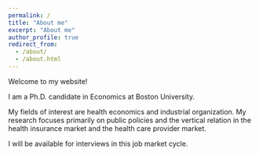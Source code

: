 ```yaml
---
permalink: /
title: "About me"
excerpt: "About me"
author_profile: true
redirect_from: 
  - /about/
  - /about.html
---
```


Welcome to my website! 

I am a Ph.D. candidate in Economics at Boston University.

My fields of interest are health economics and industrial organization. My research focuses primarily on public policies and the vertical relation in the health insurance market and the health care provider market.

I will be available for interviews in this job market cycle.
